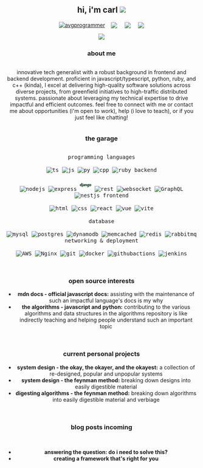 <div align="center">
<h2> hi, i'm carl <picture><img src = "https://github.com/7oSkaaa/7oSkaaa/blob/main/Images/about_me.gif?raw=true" width = 50px></picture></h2>
 <a href="https://averageprogrammer.com" target="_blank">
<img align="center" src=https://img.shields.io/badge/average_programmer-blue?style=for-the-badge alt=avgprogrammer /></a>&nbsp;&nbsp;&nbsp; <a href="https://www.linkedin.com/in/carleubanksjr" target="blank"><img align="center" src="https://img.shields.io/badge/Carl Eubanks-0077B5?style=for-the-badge&logo=linkedin&logoColor=white" /></a>  &nbsp;&nbsp;&nbsp;      
  <a href="mailto:carleubanksjr@gmail.com" target="blank"><img align="center" src="https://img.shields.io/badge/carleubanksjr@gmail.com-D14836?style=for-the-badge&logo=gmail&logoColor=white" /></a>    &nbsp;&nbsp;&nbsp;       <a href="https://www.github.com/ceubanks" target="blank"><img align="center" src="https://img.shields.io/badge/ceubanks-100000?style=for-the-badge&logo=github&logoColor=white" /></a>

<p align="center">
  <a href="https://github.com/DenverCoder1/readme-typing-svg"><img src="https://readme-typing-svg.herokuapp.com?font=Courier+new&color=%23ADD8E6&size=25&center=true&vCenter=true&width=600&height=100&lines=software+engineer;just+your+average+programmer;i+like+to+design+systems+too"></a>
</p>

<h3 align="center">about me</h3>
<p style="display: inline-block;" align="center">
innovative tech generalist with a robust background in frontend and backend development. proficient in javascript/typescript, python, ruby, and c++ (kinda), I excel at delivering high-quality software solutions across diverse projects, from greenfield initiatives to high-traffic distributed systems. passionate about leveraging my technical expertise to drive impactful and efficient outcomes. feel free to connect with me or contact me about opportunities (i'm open to work), help (i love to teach), or if you just feel like chatting!
</p>
<h3 align="center">the garage</h3>
<div>
  <p style="display: inline-block;" align="center">
    <kbd>
      <kbd>programming languages</kbd>
      <br>
      <br>
      <img width="30px" src="https://cdn.jsdelivr.net/gh/devicons/devicon/icons/typescript/typescript-original.svg" alt="ts" title="Typescript"/> 
      <img width="30px" src="https://cdn.jsdelivr.net/gh/devicons/devicon/icons/javascript/javascript-original.svg" alt="js" title="Javascript"/> 
      <img width="30px" src="https://cdn.jsdelivr.net/gh/devicons/devicon/icons/python/python-original.svg" alt="py" title="Python"/> 
      <img width="30px" src="https://cdn.jsdelivr.net/gh/devicons/devicon/icons/cplusplus/cplusplus-original.svg" alt="cpp" title="C++" />
      <img width="30px" src="https://cdn.jsdelivr.net/gh/devicons/devicon/icons/ruby/ruby-original.svg" alt="ruby" title="Ruby" />
    </kbd>
    <kbd>
      <kbd>backend</kbd>
      <br>
      <br>
      <img width="30px" src="https://cdn.jsdelivr.net/gh/devicons/devicon/icons/nodejs/nodejs-original.svg" alt="nodejs" title="Node.js"/>
      <img width="30px" src="https://cdn.jsdelivr.net/gh/devicons/devicon/icons/express/express-original-wordmark.svg" alt="express" title="Express Server"/>
      <img width="30px" src="https://github.com/devicons/devicon/blob/v2.15.1/icons/django/django-plain-wordmark.svg" alt="django" title="Django"/>
      <img width="30px" src="https://user-images.githubusercontent.com/25181517/192107858-fe19f043-c502-4009-8c47-476fc89718ad.png" alt="rest" title="REST API"/>
      <img width="30" src="https://user-images.githubusercontent.com/25181517/187070862-03888f18-2e63-4332-95fb-3ba4f2708e59.png" alt="websocket" title="Websocket"/>
	    <img width="30" src="https://user-images.githubusercontent.com/25181517/192107856-aa92c8b1-b615-47c3-9141-ed0d29a90239.png" alt="GraphQL" title="GraphQL"/>
      <img width="30px" src="https://cdn.jsdelivr.net/gh/devicons/devicon/icons/nestjs/nestjs-original.svg" alt="nestjs" title="NestJS"/>
    </kbd>
    <kbd>
      <kbd>frontend</kbd>
      <br>
      <br>
      <img width="30px" src="https://cdn.jsdelivr.net/gh/devicons/devicon/icons/html5/html5-original.svg" alt="html" title="HTML"/> 
      <img width="30px" src="https://cdn.jsdelivr.net/gh/devicons/devicon/icons/css3/css3-plain-wordmark.svg" alt="css" title="CSS"/>  
      <img width="30px" src="https://cdn.jsdelivr.net/gh/devicons/devicon/icons/react/react-original.svg" alt="react" title="Reactjs"/>
      <img width="30px" src="https://cdn.jsdelivr.net/gh/devicons/devicon/icons/vuejs/vuejs-original.svg" alt="vue" title="Vuejs"/>
      <img width="30px" src="https://cdn.jsdelivr.net/gh/devicons/devicon/icons/vitejs/vitejs-original.svg" alt="vite" title="Vitejs"/>
    </kbd>
    <br>
    <br>
    <kbd>
      <kbd>database</kbd>
      <br>
      <br>
      <img width="30px" src="https://cdn.jsdelivr.net/gh/devicons/devicon/icons/mysql/mysql-original.svg" alt="mysql" title="MySQL"/>
      <img width="30px" src="https://cdn.jsdelivr.net/gh/devicons/devicon/icons/postgresql/postgresql-original.svg" alt="postgres" title="Postgres SQL"/>
      <img width="30px" src="https://cdn.jsdelivr.net/gh/devicons/devicon/icons/dynamodb/dynamodb-original.svg" alt="dynamodb" title="Dynamo DB"/>
      <img width="30px" src="https://www.vectorlogo.zone/logos/memcached/memcached-icon.svg" alt="memcached" title="Memcached"/>
      <img width="30px" src="https://cdn.jsdelivr.net/gh/devicons/devicon/icons/redis/redis-original.svg" alt="redis" title="Redis"/>
      <img width="30px" src="https://www.vectorlogo.zone/logos/rabbitmq/rabbitmq-icon.svg" alt="rabbitmq" title="RabbitMQ"/>
    </kbd>
    <kbd>
      <kbd>networking & deployment</kbd>
      <br>
      <br>
      <img width="30" src="https://user-images.githubusercontent.com/25181517/183896132-54262f2e-6d98-41e3-8888-e40ab5a17326.png" alt="AWS" title="AWS"/>
      <img width="30" src="https://user-images.githubusercontent.com/25181517/183345125-9a7cd2e6-6ad6-436f-8490-44c903bef84c.png" alt="Nginx" title="Nginx"/>
      <img width="30px" src="https://cdn.jsdelivr.net/gh/devicons/devicon/icons/git/git-plain.svg" alt="git" title="git" />
      <img width="30px" src="https://cdn.jsdelivr.net/gh/devicons/devicon/icons/docker/docker-plain.svg" alt="docker" title="Docker"/>
      <img width="30px" src="https://icon.icepanel.io/Technology/svg/GitHub-Actions.svg" alt="githubactions" title="Github Actions"/>
      <img width="30px" src="https://cdn.jsdelivr.net/gh/devicons/devicon/icons/jenkins/jenkins-original.svg" alt="jenkins" title="Jenkins" />
    </kbd>
  </p>
</div>
</details>
<br>

<h3>open source interests</h3>
  <ul>
    <li><strong>mdn docs - official javascript docs:</strong> assisting with the maintenance of such an impactful language's docs is my why</li>
    <li><strong>the algorithms - javascript and python:</strong> contributing to the various algorithms and data structures in the algorithms repository is like indirectly teaching and helping people understand such an important topic</li>
  </ul>

  <br>

  <h3>current personal projects</h3>
  <ul>
    <li><strong>system design - the okay, the okayer, and the okayest:</strong> a collection of re-designed, popular and unpopular systems</li>
    <li><strong>system design - the feynman method:</strong> breaking down designs into easily digestible material
    <li><strong>digesting algorithms - the feynman method:</strong> breaking down algorithms into easily digestible material and verbiage</li>
  </ul>

  <br>

  <h3>blog posts incoming</h3>
  <br>
  <ul>
    <li><strong>answering the question: do i need to solve this?</strong></li>
    <li><strong>creating a framework that's right for you</strong></li>
  </ul>
<!--
**ceubanks/ceubanks** is a ✨ _special_ ✨ repository because its `README.md` (this file) appears on your GitHub profile.

Here are some ideas to get you started:

- 🔭 I’m currently working on ...
- 🌱 I’m currently learning ...
- 👯 I’m looking to collaborate on ...
- 🤔 I’m looking for help with ...
- 💬 Ask me about ...
- 📫 How to reach me: ...
- 😄 Pronouns: ...
- ⚡ Fun fact: ...
-->
